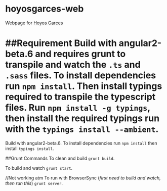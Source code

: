 # hoyosgarces-web

Webpage for [Hoyos Garces](hoyosgarces.com)


##Requirement
Build with angular2-beta.6 and requires grunt to transpile and watch the `.ts` and `.sass` files. To install dependencies run `npm install`.
Then install typings required to transpile the typescript files. Run `npm install -g typings`, then install the required typings run with the `typings install --ambient`.
=======
Build with angular2-beta.6. To install dependencies run ` npm install ` then install `typings install`.

##Grunt Commands
To clean and build `grunt build`.

To build and watch `grunt start`.

//Not working atm
To run with BrowserSync (_first need to build and watch, then run this_) `grunt server`.
